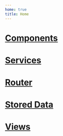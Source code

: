 ```yaml
---
home: true
title: Home
---
```


##

# [ Components ](./components.md)

# [ Services ](./services.md)

# [ Router ](./router.md)

# [ Stored Data ](./store.md)

# [ Views ](./views.md)
